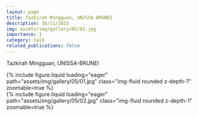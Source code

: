 ```yaml
---
layout: page
title: Tazkirah Mingguan, UNISSA-BRUNEI
description: 16/11/2023
img: assets/img/gallery/05/01.jpg
importance: 1
category: talk
related_publications: false
---
```


Tazkirah Mingguan, UNISSA-BRUNEI

<div class="row mt-3">
    <div class="col-sm mt-3 mt-md-0">
        {% include figure.liquid loading="eager" path="assets/img/gallery/05/01.jpg" class="img-fluid rounded z-depth-1" zoomable=true %}
    </div>
    <div class="col-sm mt-3 mt-md-0">
        {% include figure.liquid loading="eager" path="assets/img/gallery/05/02.jpg" class="img-fluid rounded z-depth-1" zoomable=true %}
    </div>
</div>
